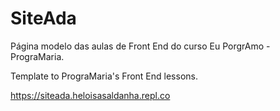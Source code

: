 # SiteAda
Página modelo das aulas de Front End do curso Eu PorgrAmo - PrograMaria.

Template to PrograMaria's Front End lessons.

https://siteada.heloisasaldanha.repl.co
